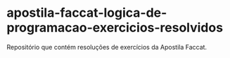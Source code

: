 # apostila-faccat-logica-de-programacao-exercicios-resolvidos
Repositório que contém resoluções de exercícios da Apostila Faccat. 
